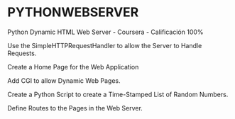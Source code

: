 # PYTHONWEBSERVER


Python Dynamic HTML Web Server - Coursera - Calificación 100% 

Use the SimpleHTTPRequestHandler to allow the Server to Handle Requests.

Create a Home Page for the Web Application

Add CGI to allow Dynamic Web Pages.

Create a Python Script to create a Time-Stamped List of Random Numbers.

Define Routes to the Pages in the Web Server.
